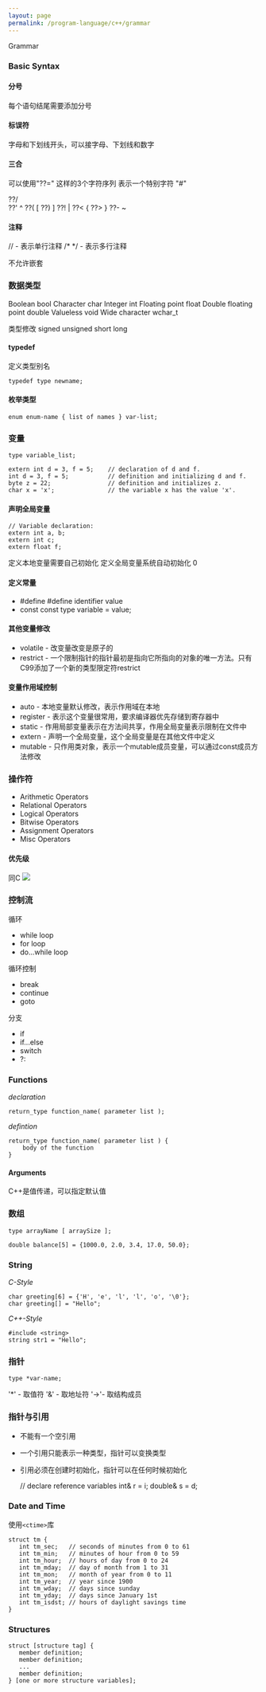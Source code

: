 ```yaml
---
layout: page
permalink: /program-language/c++/grammar
---
```


Grammar

### Basic Syntax

#### 分号
每个语句结尾需要添加分号

#### 标误符
字母和下划线开头，可以接字母、下划线和数字

#### 三合

可以使用"??="  这样的3个字符序列  表示一个特别字符 "#"

??/ \
??' ^
??( [
??) ]
??! |
??< {
??> }
??- ~

#### 注释

// - 表示单行注释
/* */ - 表示多行注释

不允许嵌套

### 数据类型
Boolean					bool
Character				char
Integer					int
Floating point			float
Double floating point	double
Valueless				void
Wide character			wchar_t

类型修改
signed
unsigned
short
long

#### typedef
定义类型别名

	typedef type newname; 

#### 枚举类型

	enum enum-name { list of names } var-list; 

### 变量

	type variable_list;

	extern int d = 3, f = 5;    // declaration of d and f. 
	int d = 3, f = 5;           // definition and initializing d and f. 
	byte z = 22;                // definition and initializes z. 
	char x = 'x';               // the variable x has the value 'x'.

#### 声明全局变量

	// Variable declaration:
	extern int a, b;
	extern int c;
	extern float f;

定义本地变量需要自己初始化
定义全局变量系统自动初始化 0

#### 定义常量

* #define #define identifier value
* const const type variable = value;

#### 其他变量修改

* volatile - 改变量改变是原子的
* restrict - 一个限制指针的指针最初是指向它所指向的对象的唯一方法。只有C99添加了一个新的类型限定符restrict

#### 变量作用域控制
* auto - 本地变量默认修改，表示作用域在本地
* register - 表示这个变量很常用，要求编译器优先存储到寄存器中
* static - 作用局部变量表示在方法间共享，作用全局变量表示限制在文件中
* extern - 声明一个全局变量，这个全局变量是在其他文件中定义
* mutable - 只作用类对象，表示一个mutable成员变量，可以通过const成员方法修改

### 操作符
* Arithmetic Operators
* Relational Operators
* Logical Operators
* Bitwise Operators
* Assignment Operators
* Misc Operators
 
#### 优先级
同C
![](/assets/c++/operator-precedence.png)

### 控制流
循环
* while loop
* for loop
* do...while loop

循环控制
* break
* continue
* goto

分支
* if
* if...else
* switch
* ?:

### Functions

*declaration*

	return_type function_name( parameter list );

*defintion*

	return_type function_name( parameter list ) {
		body of the function
	}

#### Arguments
C++是值传递，可以指定默认值

### 数组

	type arrayName [ arraySize ];

	double balance[5] = {1000.0, 2.0, 3.4, 17.0, 50.0};

### String

*C-Style*

	char greeting[6] = {'H', 'e', 'l', 'l', 'o', '\0'};
	char greeting[] = "Hello";

*C++-Style*

	#include <string>
	string str1 = "Hello";

### 指针

	type *var-name;

'*' - 取值符
'&' - 取地址符
'->'- 取结构成员

### 指针与引用

* 不能有一个空引用
* 一个引用只能表示一种类型，指针可以变换类型
* 引用必须在创建时初始化，指针可以在任何时候初始化

	// declare reference variables
   int&    r = i;
   double& s = d;

### Date and Time
使用`<ctime>`库

	struct tm {
	   int tm_sec;   // seconds of minutes from 0 to 61
	   int tm_min;   // minutes of hour from 0 to 59
	   int tm_hour;  // hours of day from 0 to 24
	   int tm_mday;  // day of month from 1 to 31
	   int tm_mon;   // month of year from 0 to 11
	   int tm_year;  // year since 1900
	   int tm_wday;  // days since sunday
	   int tm_yday;  // days since January 1st
	   int tm_isdst; // hours of daylight savings time
	}

### Structures

	struct [structure tag] {
	   member definition;
	   member definition;
	   ...
	   member definition;
	} [one or more structure variables];  

